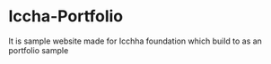 # Iccha-Portfolio
It is sample website made for Icchha foundation which build to as an portfolio sample
